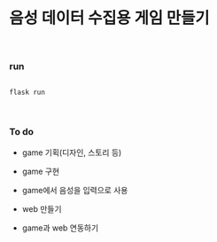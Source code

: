 # 음성 데이터 수집용 게임 만들기

<br/>

### run

```

flask run

```


<br/>

### To do

- game 기획(디자인, 스토리 등)

- game 구현 

- game에서 음성을 입력으로 사용

- web 만들기

- game과 web 연동하기